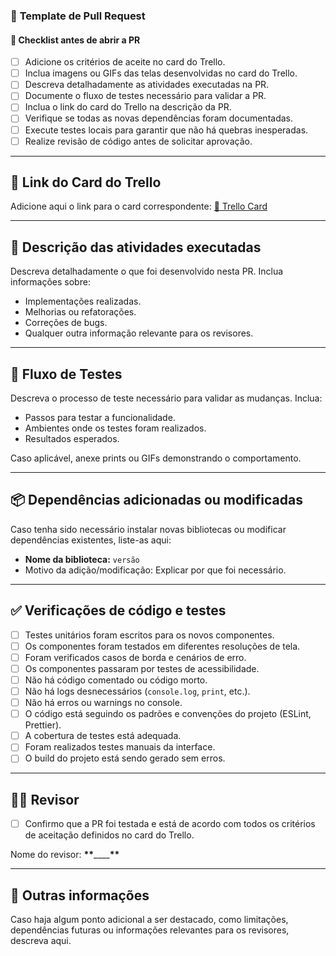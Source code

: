 ### 📌 **Template de Pull Request**

#### 📝 **Checklist antes de abrir a PR**

- [ ] Adicione os critérios de aceite no card do Trello.
- [ ] Inclua imagens ou GIFs das telas desenvolvidas no card do Trello.
- [ ] Descreva detalhadamente as atividades executadas na PR.
- [ ] Documente o fluxo de testes necessário para validar a PR.
- [ ] Inclua o link do card do Trello na descrição da PR.
- [ ] Verifique se todas as novas dependências foram documentadas.
- [ ] Execute testes locais para garantir que não há quebras inesperadas.
- [ ] Realize revisão de código antes de solicitar aprovação.

---

## 🔗 **Link do Card do Trello**

Adicione aqui o link para o card correspondente:
[🔗 Trello Card](INSERIR_LINK_AQUI)

---

## 📌 **Descrição das atividades executadas**

Descreva detalhadamente o que foi desenvolvido nesta PR. Inclua informações sobre:

- Implementações realizadas.
- Melhorias ou refatorações.
- Correções de bugs.
- Qualquer outra informação relevante para os revisores.

---

## 🔄 **Fluxo de Testes**

Descreva o processo de teste necessário para validar as mudanças. Inclua:

- Passos para testar a funcionalidade.
- Ambientes onde os testes foram realizados.
- Resultados esperados.

Caso aplicável, anexe prints ou GIFs demonstrando o comportamento.

---

## 📦 **Dependências adicionadas ou modificadas**

Caso tenha sido necessário instalar novas bibliotecas ou modificar dependências existentes, liste-as aqui:

- **Nome da biblioteca:** `versão`
- Motivo da adição/modificação: Explicar por que foi necessário.

---

## ✅ **Verificações de código e testes**

- [ ] Testes unitários foram escritos para os novos componentes.
- [ ] Os componentes foram testados em diferentes resoluções de tela.
- [ ] Foram verificados casos de borda e cenários de erro.
- [ ] Os componentes passaram por testes de acessibilidade.
- [ ] Não há código comentado ou código morto.
- [ ] Não há logs desnecessários (`console.log`, `print`, etc.).
- [ ] Não há erros ou warnings no console.
- [ ] O código está seguindo os padrões e convenções do projeto (ESLint, Prettier).
- [ ] A cobertura de testes está adequada.
- [ ] Foram realizados testes manuais da interface.
- [ ] O build do projeto está sendo gerado sem erros.

---

## 👨‍💻 **Revisor**

- [ ] Confirmo que a PR foi testada e está de acordo com todos os critérios de aceitação definidos no card do Trello.

Nome do revisor: ******\*\*******\_\_\_\_******\*\*******

---

## 👀 **Outras informações**

Caso haja algum ponto adicional a ser destacado, como limitações, dependências futuras ou informações relevantes para os revisores, descreva aqui.
